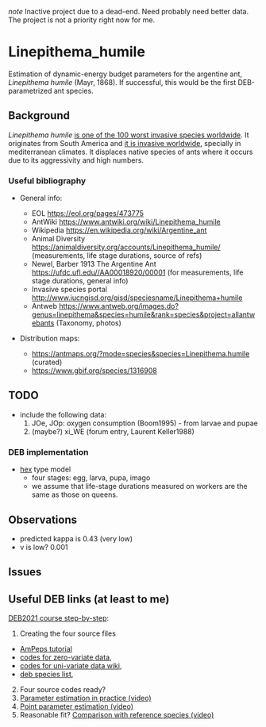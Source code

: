 _note_ Inactive project due to a dead-end. Need probably need better data. The project is not a priority right now for me.

# Linepithema_humile

Estimation of dynamic-energy budget parameters for the argentine ant, *Linepithema humile* (Mayr, 1868). If successful, this would be the first DEB-parametrized ant species. 

## Background

*Linepithema humile* [is one of the 100 worst invasive species worldwide](http://www.iucngisd.org/gisd/100_worst.php). It originates from South America and [it is invasive worldwide](http://www.iucngisd.org/gisd/speciesname/Linepithema+humile), specially in mediterranean climates. It displaces native species of ants where it occurs due to its aggressivity and high numbers.

### Useful bibliography

- General info:
  - EOL https://eol.org/pages/473775
  - AntWiki https://www.antwiki.org/wiki/Linepithema_humile
  - Wikipedia https://en.wikipedia.org/wiki/Argentine_ant
  - Animal Diversity https://animaldiversity.org/accounts/Linepithema_humile/ (measurements, life stage durations, source of refs)
  - Newel, Barber 1913 The Argentine Ant https://ufdc.ufl.edu//AA00018920/00001 (for measurements, life stage durations, general info)
  - Invasive species portal http://www.iucngisd.org/gisd/speciesname/Linepithema+humile
  - Antweb https://www.antweb.org/images.do?genus=linepithema&species=humile&rank=species&project=allantwebants (Taxonomy, photos)

- Distribution maps:
  - https://antmaps.org/?mode=species&species=Linepithema.humile (curated)
  - https://www.gbif.org/species/1316908

## TODO
- include the following data:
    1. JOe, JOp: oxygen consumption (Boom1995) - from larvae and pupae
    2. (maybe?) xi_WE (forum entry, Laurent Keller1988)

### DEB implementation

- [hex](http://www.debtheory.org/wiki/index.php?title=Typified_models#hex) type model
  - four stages: egg, larva, pupa, imago
  - we assume that life-stage durations measured on workers are the same as those on queens.
  
## Observations
- predicted kappa is 0.43 (very low)
- v is low? 0.001
  
## Issues

## Useful DEB links (at least to me)
[DEB2021 course step-by-step](https://bio.vu.nl/thb/deb/deblab/add_my_pet/AmP@DEB2021.html):
1. Creating the four source files
  - [AmPeps tutorial](https://www.bio.vu.nl/thb/deb/deblab/add_my_pet/AmPeps.html)
  - [codes for zero-variate data](http://www.debtheory.org/wiki/index.php?title=Zero-variate_data), 
  - [codes for uni-variate data wiki](http://www.debtheory.org/wiki/index.php?title=Univariate_data), 
  - [deb species list](https://www.bio.vu.nl/thb/deb/deblab/add_my_pet/species_list.html), 

2. Four source codes ready?
  1. [Parameter estimation in practice (video)](https://www.youtube.com/watch?v=9h_ZIuW5z04&ab_channel=BasKooijman)
  2. [Point parameter estimation (video)](https://www.youtube.com/watch?v=GGgK94QHwm0&ab_channel=BasKooijman)
  3. Reasonable fit? [Comparison with reference species (video)](https://www.youtube.com/watch?v=mjbttcUUuiU&ab_channel=BasKooijman)
